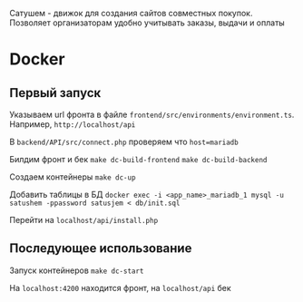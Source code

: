 Сатушем - движок для создания сайтов совместных покупок. Позволяет организаторам удобно учитывать заказы, выдачи и оплаты

# Docker
## Первый запуск
Указываем url фронта в файле `frontend/src/environments/environment.ts`. Например, `http://localhost/api`

В `backend/API/src/connect.php` проверяем что `host=mariadb`

Билдим фронт и бек
``make dc-build-frontend``
``make dc-build-backend``

Создаем контейнеры
``make dc-up``

Добавить таблицы в БД
``docker exec -i <app_name>_mariadb_1 mysql -u satushem -ppassword satusjem < db/init.sql``

Перейти на `localhost/api/install.php`

## Последующее использование
Запуск контейнеров
``make dc-start``

На `localhost:4200` находится фронт, на `localhost/api` бек